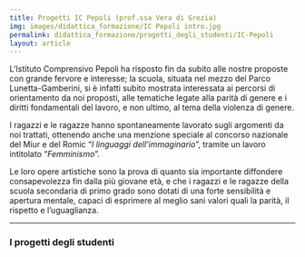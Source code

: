 ```yaml
---
title: Progetti IC Pepoli (prof.ssa Vera di Grezia)
img: images/didattica_formazione/IC Pepoli intro.jpg
permalink: didattica_formazione/progetti_degli_studenti/IC-Pepoli
layout: article
---
```


L’Istituto Comprensivo Pepoli ha risposto fin da subito alle nostre proposte con grande fervore e interesse; la scuola, situata nel mezzo del Parco Lunetta-Gamberini, si è infatti subito mostrata interessata ai percorsi di orientamento da noi proposti, alle tematiche legate alla parità di genere e i diritti fondamentali del lavoro, e non ultimo, al tema della violenza di genere.

I ragazzi e le ragazze hanno spontaneamente lavorato sugli argomenti da noi trattati, ottenendo anche una menzione speciale al concorso nazionale del Miur e del Romic “*I linguaggi dell’immaginario*”, tramite un lavoro intitolato “*Femminismo*”.

Le loro opere artistiche sono la prova di quanto sia importante diffondere consapevolezza fin dalla più giovane età, e che i ragazzi e le ragazze della scuola secondaria di primo grado sono dotati di una forte sensibilità e apertura mentale, capaci di esprimere al meglio sani valori quali la parità, il rispetto e l’uguaglianza.


---

### I progetti degli studenti
